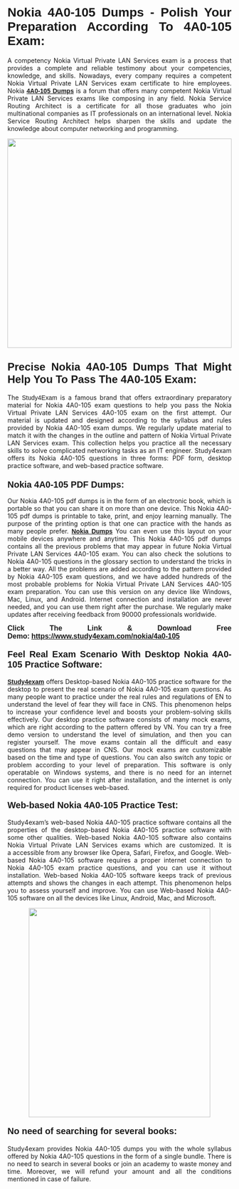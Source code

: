 <h1 style="text-align: justify;"><strong><span style="font-family:Lucida Sans Unicode,Lucida Grande,sans-serif;">Nokia 4A0-105 Dumps - Polish Your Preparation According To 4A0-105 Exam:</span></strong></h1>

<p style="text-align: justify;">A competency Nokia Virtual Private LAN Services exam is a process that provides a complete and reliable testimony about your competencies, knowledge, and skills. Nowadays, every company requires a competent Nokia Virtual Private LAN Services exam certificate to hire employees. Nokia <a href="https://www.study4exam.com/nokia/4a0-105-valid-dumps"><span style="font-family:Verdana,Geneva,sans-serif;"><strong>4A0-105 Dumps</strong></span></a> is a forum that offers many competent Nokia Virtual Private LAN Services exams like composing in any field. Nokia Service Routing Architect is a certificate for all those graduates who join multinational companies as IT professionals on an international level. Nokia Service Routing Architect helps sharpen the skills and update the knowledge about computer networking and programming.</p>

<p style="text-align: justify;"><a href="https://www.study4exam.com/nokia/4a0-105"><img alt="" src="https://www.thequestionanswers.com/wp-content/uploads/2022/06/S4E-Cert-Exams-Questions-Banner.webp" style="width: 100%; height: 470px;" /></a></p>

<h2 style="text-align: justify;"><span style="font-family:Lucida Sans Unicode,Lucida Grande,sans-serif;"><strong><span style="font-size:24px;">Precise Nokia 4A0-105 Dumps That Might Help You To Pass The 4A0-105 Exam:</span></strong></span></h2>

<p style="text-align: justify;">The <span style="font-family:Lucida Sans Unicode,Lucida Grande,sans-serif;">Study4Exam</span> is a famous brand that offers extraordinary preparatory material for Nokia 4A0-105 exam questions to help you pass the Nokia Virtual Private LAN Services 4A0-105 exam on the first attempt. Our material is updated and designed according to the syllabus and rules provided by Nokia 4A0-105 exam dumps. We regularly update material to match it with the changes in the outline and pattern of Nokia Virtual Private LAN Services exam. This collection helps you practice all the necessary skills to solve complicated networking tasks as an IT engineer. Study4exam offers its Nokia 4A0-105 questions in three forms: PDF form, desktop practice software, and web-based practice software. </p>

<h3 style="text-align: justify;"><strong><span style="font-size:20px;"><span style="font-family:Lucida Sans Unicode,Lucida Grande,sans-serif;">Nokia 4A0-105 PDF Dumps:</span></span></strong></h3>

<p style="text-align: justify;">Our Nokia 4A0-105 pdf dumps is in the form of an electronic book, which is portable so that you can share it on more than one device. This Nokia 4A0-105 pdf dumps is printable to take, print, and enjoy learning manually. The purpose of the printing option is that one can practice with the hands as many people prefer. <a href="https://www.study4exam.com/nokia-exams"><span style="font-family:Lucida Sans Unicode,Lucida Grande,sans-serif;"><strong>Nokia Dumps</strong></span></a> You can even use this layout on your mobile devices anywhere and anytime. This Nokia 4A0-105 pdf dumps contains all the previous problems that may appear in future Nokia Virtual Private LAN Services 4A0-105 exam. You can also check the solutions to Nokia 4A0-105 questions in the glossary section to understand the tricks in a better way. All the problems are added according to the pattern provided by Nokia 4A0-105 exam questions, and we have added hundreds of the most probable problems for Nokia Virtual Private LAN Services 4A0-105 exam preparation. You can use this version on any device like Windows, Mac, Linux, and Android. Internet connection and installation are never needed, and you can use them right after the purchase. We regularly make updates after receiving feedback from 90000 professionals worldwide.</p>

<p style="text-align: justify;"><span style="font-family:Lucida Sans Unicode,Lucida Grande,sans-serif;"><strong><span style="font-size:16px;">Click The Link & Download Free Demo:</span></strong></span> <strong><span style="font-family:Lucida Sans Unicode,Lucida Grande,sans-serif;"><span style="font-size:16px;"><a href="https://www.study4exam.com/nokia/4a0-105">https://www.study4exam.com/nokia/4a0-105</a></span></span></strong></p>

<h4 style="text-align: justify;"><strong><span style="font-family:Lucida Sans Unicode,Lucida Grande,sans-serif;"><span style="font-size:20px;">Feel Real Exam Scenario With Desktop Nokia 4A0-105 Practice Software:</span></span></strong></h4>

<p style="text-align: justify;"><a href="https://www.study4exam.com/"><span style="font-family:Verdana,Geneva,sans-serif;"><strong>Study4exam</strong></span></a> offers Desktop-based Nokia 4A0-105 practice software for the desktop to present the real scenario of Nokia 4A0-105 exam questions. As many people want to practice under the real rules and regulations of EN to understand the level of fear they will face in CNS. This phenomenon helps to increase your confidence level and boosts your problem-solving skills effectively. Our desktop practice software consists of many mock exams, which are right according to the pattern offered by VN. You can try a free demo version to understand the level of simulation, and then you can register yourself. The move exams contain all the difficult and easy questions that may appear in CNS. Our mock exams are customizable based on the time and type of questions. You can also switch any topic or problem according to your level of preparation. This software is only operatable on Windows systems, and there is no need for an internet connection. You can use it right after installation, and the internet is only required for product licenses web-based. </p>

<h4 style="text-align: justify;"><span style="font-family:Lucida Sans Unicode,Lucida Grande,sans-serif;"><strong><span style="font-size:20px;">Web-based Nokia 4A0-105 Practice Test:</span></strong></span></h4>

<p style="text-align: justify;">Study4exam’s web-based Nokia 4A0-105 practice software contains all the properties of the desktop-based Nokia 4A0-105 practice software with some other qualities. Web-based Nokia 4A0-105 software also contains Nokia Virtual Private LAN Services exams which are customized. It is a accessible from any browser like Opera, Safari, Firefox, and Google. Web-based Nokia 4A0-105 software requires a proper internet connection to Nokia 4A0-105 exam practice questions, and you can use it without installation. Web-based Nokia 4A0-105 software keeps track of previous attempts and shows the changes in each attempt. This phenomenon helps you to assess yourself and improve. You can use Web-based Nokia 4A0-105 software on all the devices like Linux, Android, Mac, and Microsoft.</p>

<p style="text-align: center;"><a href="https://www.study4exam.com/nokia/4a0-105"><img alt="" src="https://www.thequestionanswers.com/wp-content/uploads/2022/06/S4E-Cert-Exams-Questions-Discount-Banner.webp" style="width: 90%; height: 470px;" /></a></p>

<h4 style="text-align: justify;"><span style="font-family:Lucida Sans Unicode,Lucida Grande,sans-serif;"><strong><span style="font-size:20px;">No need of searching for several books:</span></strong></span></h4>

<p style="text-align: justify;">Study4exam provides Nokia 4A0-105 dumps you with the whole syllabus offered by Nokia 4A0-105 questions in the form of a single bundle. There is no need to search in several books or join an academy to waste money and time. Moreover, we will refund your amount and all the conditions mentioned in case of failure.</p>
